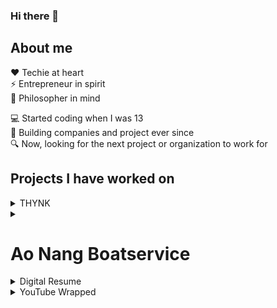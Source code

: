 ### Hi there 👋

## About me
❤️ Techie at heart  
⚡ Entrepreneur in spirit  
🧠 Philosopher in mind  
  
💻 Started coding when I was 13  
🚀 Building companies and project ever since  
🔍 Now, looking for the next project or organization to work for  
 
## Projects I have worked on 

<details><summary>THYNK</summary>
  
  
#### Co-founder & CEO
Learning Management System focused on building virtual communities by integrating gamification and real-time peer-to-peer sessions (or automated workshops). Developed entire app with CTO of the company, some features I built include: gamification point system, live games using websockets, dashboard interface.
Front-end: React
Back-end NodeJS & Express
DB: PostgreSQL

Website: https://thynkapp.com
  
</details>


<details><summary><h1>Ao Nang Boatservice</h1></summary>
  
I was on a holiday in Krabi, Thailand. What's special about Krabi is all the neighbouring islands that can only be reached by boat. In Krabi, you have one boat service: you have to go to the service desk, say where you want to go and wait until a minimum amount of people show up. After 2 days of long waiting (especially since I was traveling alone), I got fed up with the inefficiency and spent about a day locked up in my hotel room to build a software for them; people could sign up their prefered destination and time and find other popular times.

[![GitHub](https://img.shields.io/badge/github-%23121011.svg?style=for-the-badge&logo=github&logoColor=white)](https://github.com/jenswilms/aonang-boat)
[![Website](https://img.shields.io/badge/Brave-FB542B?style=for-the-badge&logo=Brave&logoColor=white)](https://aonang-boatservice.netlify.app/)
  
</details>

<details><summary>Digital Resume</summary>
  
  
Instead of making a PDF, I digitalized my resume. The data is stored with the use of 'labels' so in the end only to show relevant experience points. This feature is not yet implemented. Data is transformed in a way that would be logical for a back-end, yet for simplicity's sake this is done front-end right now.

[![GitHub](https://img.shields.io/badge/github-%23121011.svg?style=for-the-badge&logo=github&logoColor=white)](https://github.com/jenswilms/digital-resume)
[![Website](https://img.shields.io/badge/Brave-FB542B?style=for-the-badge&logo=Brave&logoColor=white)](https://resume-jens-wilms.netlify.app/)
</details>

<details><summary>YouTube Wrapped</summary>
    
  
One of the more popular events in my social media feed is Spotify's Wrapped data at the end of the year. Thanks to the GDPR, organizations are required to give personal data. I created a simple analysis of my Youtube data using Python.
  
[![GitHub](https://img.shields.io/badge/github-%23121011.svg?style=for-the-badge&logo=github&logoColor=white)](https://github.com/jenswilms/youtubeWrapped)
</details>

<!--
**jenswilms/jenswilms** is a ✨ _special_ ✨ repository because its `README.md` (this file) appears on your GitHub profile.

Here are some ideas to get you started:

- 🔭 I’m currently working on ...
- 🌱 I’m currently learning ...
- 👯 I’m looking to collaborate on ...
- 🤔 I’m looking for help with ...
- 💬 Ask me about ...
- 📫 How to reach me: ...
- 😄 Pronouns: ...
- ⚡ Fun fact: ...
-->
